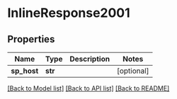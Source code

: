 # InlineResponse2001

## Properties
Name | Type | Description | Notes
------------ | ------------- | ------------- | -------------
**sp_host** | **str** |  | [optional] 

[[Back to Model list]](../README.md#documentation-for-models) [[Back to API list]](../README.md#documentation-for-api-endpoints) [[Back to README]](../README.md)



